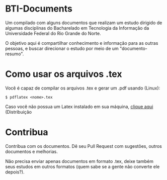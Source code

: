 # BTI-Documents

Um compilado com alguns documentos que realizam um estudo dirigido de algumas disciplinas do Bacharelado em Tecnologia da Informação da Universidade Federal do Rio Grande do Norte. 

O objetivo aqui é compartilhar conhecimento e informação para as outras pessoas, e buscar direcionar o estudo por meio de um "documento-resumo".

# Como usar os arquivos .tex #
Você é capaz de compilar os arquivos .tex e gerar um .pdf usando (Linux):
    
    $ pdflatex <nome>.tex
    
  
Caso você não possua um Latex instalado em sua máquina, [clique aqui](http://ubuntued.info/como-instalar-o-latex-no-ubuntu) (Distribuição 

# Contribua #

Contribua com os documentos. Dê seu Pull Request com sugestões, outros documentos e melhorias.

Não precisa enviar apenas documentos em formato .tex, deixe também seus estudos em outros formatos (quem sabe se a gente não converte ele depois?).
